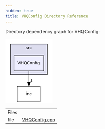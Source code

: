 ```yaml
---
hidden: true
title: VHQConfig Directory Reference
---
```


Directory dependency graph for VHQConfig:

![tmsagt/src/VHQConfig](dir_a30c4f39dab71242f2f35e237386a4d3_dep.png)

|        |                                                            |
|--------|------------------------------------------------------------|
| Files  |                                                            |
| file   | <a href="_v_h_q_config_8cpp.md">VHQConfig.cpp</a> |
